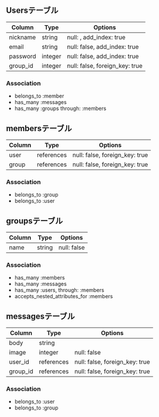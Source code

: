 ## Usersテーブル

|Column|Type|Options|
|------|----|-------|
|nickname|string|null: , add_index: true|
|email|string|null: false, add_index: true|
|password|integer|null: false, add_index: true|
|group_id|integer|null: false, foreign_key: true|

### Association
- belongs_to :member
- has_many :messages
- has_many :groups through: :members




## membersテーブル

|Column|Type|Options|
|------|----|-------|
|user|references|null: false, foreign_key: true|
|group|references|null: false, foreign_key: true|

### Association
- belongs_to :group
- belongs_to :user




## groupsテーブル

|Column|Type|Options|
|------|----|-------|
|name|string|null: false|

### Association
- has_many :members
- has_many :messages
- has_many :users, through: :members
- accepts_nested_attributes_for :members



## messagesテーブル

|Column|Type|Options|
|------|----|-------|
|body|string||
|image|integer|null: false|
|user_id|references|null: false, foreign_key: true|
|group_id|references|null: false, foreign_key: true|

### Association
- belongs_to :user
- belongs_to :group
